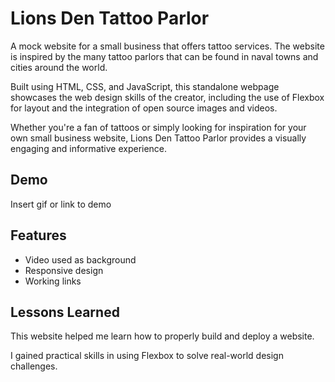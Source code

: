 
# Lions Den Tattoo Parlor

A mock website for a small business that offers tattoo services. The website is inspired by the many tattoo parlors that can be found in naval towns and cities around the world.

Built using HTML, CSS, and JavaScript, this standalone webpage showcases the web design skills of the creator, including the use of Flexbox for layout and the integration of open source images and videos.

Whether you're a fan of tattoos or simply looking for inspiration for your own small business website, Lions Den Tattoo Parlor provides a visually engaging and informative experience.

## Demo

Insert gif or link to demo


## Features

- Video used as background
- Responsive design
- Working links


## Lessons Learned

This website helped me learn how to properly build and deploy a website.  

I gained practical skills in using Flexbox to solve real-world design challenges.


